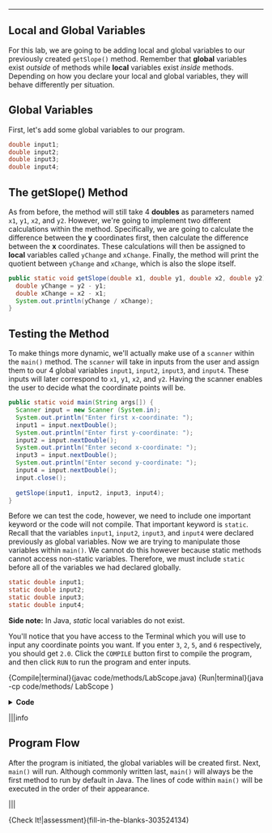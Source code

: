----------

## Local and Global Variables
For this lab, we are going to be adding local and global variables to our previously created `getSlope()` method. Remember that **global** variables exist *outside* of methods while **local** variables exist *inside* methods. Depending on how you declare your local and global variables, they will behave differently per situation.

## Global Variables
First, let's add some global variables to our program.

```java
double input1;
double input2;
double input3;
double input4;
```

## The getSlope() Method
As from before, the method will still take 4 **doubles** as parameters named `x1`, `y1`, `x2`, and `y2`. However, we're going to implement two different calculations within the method. Specifically, we are going to calculate the difference between the **y** coordinates first, then calculate the difference between the **x** coordinates. These calculations will then be assigned to **local** variables called `yChange` and `xChange`. Finally, the method will print the quotient between `yChange` and `xChange`, which is also the slope itself.

```java
public static void getSlope(double x1, double y1, double x2, double y2) {
  double yChange = y2 - y1;
  double xChange = x2 - x1;
  System.out.println(yChange / xChange);
}
```

## Testing the Method
To make things more dynamic, we'll actually make use of a `scanner` within the `main()` method. The `scanner` will take in inputs from the user and assign them to our 4 global variables `input1`, `input2`, `input3`, and `input4`. These inputs will later correspond to `x1`, `y1`, `x2`, and `y2`. Having the scanner enables the user to decide what the coordinate points will be.

```java
public static void main(String args[]) {
  Scanner input = new Scanner (System.in);
  System.out.println("Enter first x-coordinate: ");
  input1 = input.nextDouble();
  System.out.println("Enter first y-coordinate: ");
  input2 = input.nextDouble();
  System.out.println("Enter second x-coordinate: ");
  input3 = input.nextDouble();
  System.out.println("Enter second y-coordinate: ");
  input4 = input.nextDouble();
  input.close();
  
  getSlope(input1, input2, input3, input4);
}
```

Before we can test the code, however, we need to include one important keyword or the code will not compile. That important keyword is `static`. Recall that the variables `input1`, `input2`, `input3`, and `input4` were declared previously as global variables. Now we are trying to manipulate those variables within `main()`. We cannot do this however because static methods cannot access non-static variables. Therefore, we must include `static` before all of the variables we had declared globally. 

```java
static double input1;
static double input2;
static double input3;
static double input4;
```

**Side note:** In Java, *static* local variables do not exist.

You'll notice that you have access to the Terminal which you will use to input any coordinate points you want. If you enter `3`, `2`, `5`, and `6` respectively, you should get `2.0`. Click the `COMPILE` button first to compile the program, and then click `RUN` to run the program and enter inputs.

{Compile|terminal}(javac code/methods/LabScope.java)
{Run|terminal}(java -cp code/methods/ LabScope )

<details>
  <summary><strong>Code</strong></summary>
  
  ```java
  static double input1; //global
  static double input2; //global
  static double input3; //global
  static double input4; //global
  
  /**
   * This method prints the slope between two sets
   * of coordinate points by calculating their coordinate
   * changes separately
   * 
   * @param x1 A double for first x-coordinate
   * @param y1 A double for first y-coordinate
   * @param x2 A double for second x-coordinate
   * @param y2 A double for second y-coordinate
   * @return No return value
   */
  public static void getSlope(double x1, double y1, double x2, double y2) {
    double yChange = y2 - y1; //local
    double xChange = x2 - x1; //local
    System.out.println(yChange / xChange);
  }
  
  public static void main(String args[]) {
    Scanner input = new Scanner (System.in);
    System.out.println("Enter first x-coordinate: ");
    input1 = input.nextDouble();
    System.out.println("Enter first y-coordinate: ");
    input2 = input.nextDouble();
    System.out.println("Enter second x-coordinate: ");
    input3 = input.nextDouble();
    System.out.println("Enter second y-coordinate: ");
    input4 = input.nextDouble();
    input.close();
  
    getSlope(input1, input2, input3, input4);
  }
  ```
  
</details>

|||info
## Program Flow
After the program is initiated, the global variables will be created first. Next, `main()` will run. Although commonly written last, `main()` will always be the first method to run by default in Java. The lines of code within `main()` will be executed in the order of their appearance.

|||

{Check It!|assessment}(fill-in-the-blanks-303524134)
